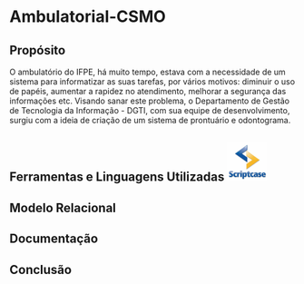 # Ambulatorial-CSMO
## Propósito
O ambulatório do IFPE, há muito tempo, estava com a necessidade de um sistema para informatizar as suas tarefas, por vários motivos: 
diminuir o uso de papéis, aumentar a rapidez no atendimento, melhorar a segurança das informações etc. Visando sanar este problema,
o Departamento de Gestão de Tecnologia da Informação - DGTI, com sua equipe de desenvolvimento, surgiu com a ideia de criação de um 
sistema de prontuário e odontograma. 

## Ferramentas e Linguagens Utilizadas <span> <img src="https://github.com/MarcosJuunioor/ambulatorial-csmo/blob/master/scriptcase.jpg" width="70px" heitgh="70px" /></span>



## Modelo Relacional

## Documentação

## Conclusão



